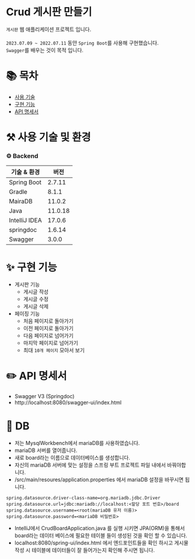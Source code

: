 # Crud 게시판 만들기

`게시판` 웹 애플리케이션 프로젝트 입니다. <br/><br/>
`2023.07.09 ~ 2022.07.11` 동안 `Spring Boot`를 사용해 구현했습니다.<br>
`Swagger`를 배우는 것이 목적 입니다.<br>

# 📚 목차

- [사용 기술](#-사용-기술-및-환경)
- [구현 기능](#-구현-기능)
- [API 명세서](#-API-명세서)

# ⚒️ 사용 기술 및 환경

### ⚙️ Backend

| 기술 & 환경   | 버전    |
| ------------- | ------- |
| Spring Boot   | 2.7.11  |
| Gradle        | 8.1.1   |
| MairaDB       | 11.0.2  |
| Java          | 11.0.18 |
| IntelliJ IDEA | 17.0.6  |
| springdoc     | 1.6.14  |
| Swagger       | 3.0.0   |

# ✨ 구현 기능

- 게시판 기능
  - 게시글 작성
  - 게시글 수정
  - 게시글 삭제
- 페이징 기능
  - 처음 페이지로 돌아가기
  - 이전 페이지로 돌아가기
  - 다음 페이지로 넘어가기
  - 마지막 페이지로 넘어가기
  - 최대 `10개 페이지` 모아서 보기

# ✏️ API 명세서

- Swagger V3 (Springdoc)
- http://localhost:8080/swagger-ui/index.html

# 📀 DB

- 저는 MysqlWorkbench에서 mariaDB를 사용하였습니다.
- mariaDB 서버를 열어줍니다.
- 새로 board라는 이름으로 데이터베이스를 생성합니다.
- 자신의 mariaDB 서버에 맞는 설정을 스프링 부트 프로젝트 파일 내에서 바꿔야합니다.
- /src/main/resoures/application.properties 에서 mariaDB 설정을 바꾸시면 됩니다.

```
spring.datasource.driver-class-name=org.mariadb.jdbc.Driver
spring.datasource.url=jdbc:mariadb://localhost:<할당 포트 번호>/board
spring.datasource.username=<root(mariaDB 유저 이름)>
spring.datasource.password=<mariaDB 비밀번호>
```

- IntelliJ에서 CrudBoardApplication.java 를 실행 시키면 JPA(ORM)을 통해서 board라는 데이터 베이스에 필요한 테이블 들이 생성된 것을 확인 할 수 있습니다.
- localhost:8080/spring-ui/index.html 에서 엔드포인트들을 확인 하시고 게시물 작성 시 테이블에 데이터들이 잘 들어가는지 확인해 주시면 됩니다.
